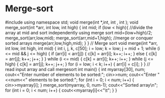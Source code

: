 # Merge-sort
#include <iostream>
using namespace std;
void merge(int *,int, int , int );
void merge_sort(int *arr, int low, int high)
{
    int mid;
    if (low < high){
        //divide the array at mid and sort independently using merge sort
        mid=(low+high)/2;
        merge_sort(arr,low,mid);
        merge_sort(arr,mid+1,high);
        //merge or conquer sorted arrays
        merge(arr,low,high,mid);
    }
}
// Merge sort 
void merge(int *arr, int low, int high, int mid)
{
    int i, j, k, c[50];
    i = low;
    k = low;
    j = mid + 1;
    while (i <= mid && j <= high) {
        if (arr[i] < arr[j]) {
            c[k] = arr[i];
            k++;
            i++;
        }
        else  {
            c[k] = arr[j];
            k++;
            j++;
        }
    }
    while (i <= mid) {
        c[k] = arr[i];
        k++;
        i++;
    }
    while (j <= high) {
        c[k] = arr[j];
        k++;
        j++;
    }
    for (i = low; i < k; i++)  {
        arr[i] = c[i];
    }
}
// read input array and call mergesort
int main()
{
    int myarray[30], num;
    cout<<"Enter number of elements to be sorted:";
    cin>>num;
    cout<<"Enter "<<num<<" elements to be sorted:";
    for (int i = 0; i < num; i++) { cin>>myarray[i];
    }
    merge_sort(myarray, 0, num-1);
    cout<<"Sorted array\n";
    for (int i = 0; i < num; i++)
    {
        cout<<myarray[i]<<"\t";
    }
}
